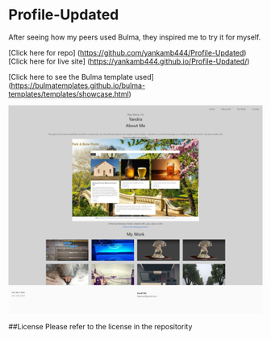 # Profile-Updated

After seeing how my peers used Bulma, they inspired me to try it for myself. 

[Click here for repo] (https://github.com/yankamb444/Profile-Updated) 
[Click here for live site] (https://yankamb444.github.io/Profile-Updated/)

[Click here to see the Bulma template used] (https://bulmatemplates.github.io/bulma-templates/templates/showcase.html)

![Screenshot](./img/profile.jpeg)


##License 
Please refer to the license in the repositority 